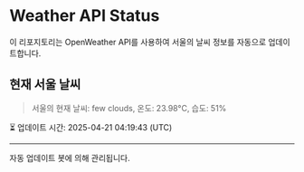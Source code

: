 
# Weather API Status

이 리포지토리는 OpenWeather API를 사용하여 서울의 날씨 정보를 자동으로 업데이트합니다.

## 현재 서울 날씨
> 서울의 현재 날씨: few clouds, 온도: 23.98°C, 습도: 51%

⏳ 업데이트 시간: 2025-04-21 04:19:43 (UTC)

---
자동 업데이트 봇에 의해 관리됩니다.
